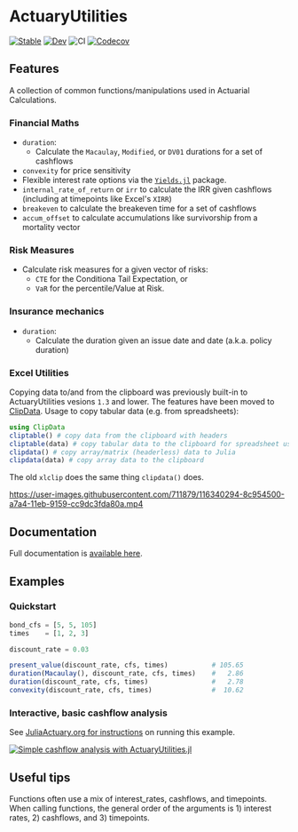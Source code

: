 # ActuaryUtilities

[![Stable](https://img.shields.io/badge/docs-stable-blue.svg)](https://JuliaActuary.github.io/ActuaryUtilities.jl/stable/) 
[![Dev](https://img.shields.io/badge/docs-dev-blue.svg)](https://JuliaActuary.github.io/ActuaryUtilities.jl/dev/)
![CI](https://github.com/JuliaActuary/ActuaryUtilities.jl/workflows/CI/badge.svg)
[![Codecov](https://codecov.io/gh/JuliaActuary/ActuaryUtilities.jl/branch/master/graph/badge.svg)](https://codecov.io/gh/JuliaActuary/ActuaryUtilities.jl)

## Features

A collection of common functions/manipulations used in Actuarial Calculations.

### Financial Maths

- `duration`:
  - Calculate the `Macaulay`, `Modified`, or `DV01` durations for a set of cashflows
- `convexity` for price sensitivity
- Flexible interest rate options via the [`Yields.jl`](https://github.com/JuliaActuary/Yields.jl) package.
- `internal_rate_of_return` or `irr` to calculate the IRR given cashflows (including at timepoints like Excel's `XIRR`)
- `breakeven` to calculate the breakeven time for a set of cashflows
- `accum_offset` to calculate accumulations like survivorship from a mortality vector

### Risk Measures

- Calculate risk measures for a given vector of risks: 
  - `CTE` for the Conditiona Tail Expectation, or 
  - `VaR` for the percentile/Value at Risk.

### Insurance mechanics

- `duration`:
  - Calculate the duration given an issue date and date (a.k.a. policy duration)
  
### Excel Utilities

Copying data to/and from the clipboard was previously built-in to ActuaryUtilities vesions `1.3` and lower. The features have been moved to [ClipData](https://github.com/pdeffebach/ClipData.jl). Usage to copy tabular data (e.g. from spreadsheets):

```julia
using ClipData
cliptable() # copy data from the clipboard with headers
cliptable(data) # copy tabular data to the clipboard for spreadsheet usage
clipdata() # copy array/matrix (headerless) data to Julia
clipdata(data) # copy array data to the clipboard
```

The old `xlclip` does the same thing `clipdata()` does.

https://user-images.githubusercontent.com/711879/116340294-8c954500-a7a4-11eb-9159-cc9dc3fda80a.mp4

## Documentation

Full documentation is [available here](https://JuliaActuary.github.io/ActuaryUtilities.jl/stable/).

## Examples

### Quickstart 

```julia
bond_cfs = [5, 5, 105]
times    = [1, 2, 3]

discount_rate = 0.03

present_value(discount_rate, cfs, times)           # 105.65
duration(Macaulay(), discount_rate, cfs, times)    #   2.86
duration(discount_rate, cfs, times)                #   2.78
convexity(discount_rate, cfs, times)               #  10.62
```

### Interactive, basic cashflow analysis

See [JuliaActuary.org for instructions](https://juliaactuary.org/tutorials/cashflowanalysis/) on running this example.

[![Simple cashflow analysis with ActuaryUtilities.jl](https://user-images.githubusercontent.com/711879/95857181-d646a280-0d20-11eb-8300-a4c226021334.gif)](https://juliaactuary.org/tutorials/cashflowanalysis/)



## Useful tips

Functions often use a mix of interest_rates, cashflows, and timepoints. When calling functions, the general order of the arguments is 1) interest rates, 2) cashflows, and 3) timepoints. 

